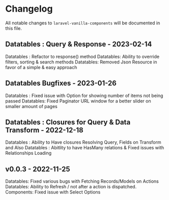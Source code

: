 # Changelog

All notable changes to `laravel-vanilla-components` will be documented in this file.

## Datatables  : Query & Response - 2023-02-14

Datatables : Refactor to response() method
Datatables: Ability to override filters, sorting & search methods
Datatables: Removed Json Resource in favor of a simple & easy approach

## Datatables Bugfixes - 2023-01-26

Datatables : Fixed issue with Option for showing number of items not being passed
Datatables: Fixed Paginator URL window for a better slider on smaller amount of pages

## Datatables : Closures for Query & Data Transform - 2022-12-18

Datatables : Ability to Have closures Resolving Query, Fields on Transform and Also
Datatables : Abitlity to have HasMany relations & Fixed issues with Relationships Loading

## v0.0.3 - 2022-11-25

Datatables: Fixed various bugs with Fetching Records/Models on Actions
Datatables: Ability to Refresh / not after a action is dispatched.
Components: Fixed issue with Select Options
